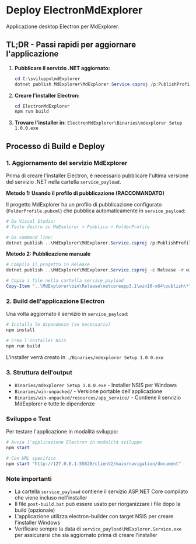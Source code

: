 ﻿---
author: Carlo Salaroglio
document_type: Document
email: salaroglio@hotmail.com
title: 
date: 31/07/2025
word_section:
  write_toc: false
  document_header: ''
  template_section:
    inherit_from_template: ''
    custom_template: ''
    template_type: default
  predefined_pages: 
---
# Deploy ElectronMdExplorer

Applicazione desktop Electron per MdExplorer.

## TL;DR - Passi rapidi per aggiornare l'applicazione

1. **Pubblicare il servizio .NET aggiornato:**
   ```powershell
   cd C:\sviluppo\mdExplorer
   dotnet publish MdExplorer\MdExplorer.Service.csproj /p:PublishProfile=FolderProfile
   ```

2. **Creare l'installer Electron:**
   ```powershell
   cd ElectronMdExplorer
   npm run build
   ```

3. **Trovare l'installer in:** `ElectronMdExplorer\Binaries\mdexplorer Setup 1.0.0.exe`

## Processo di Build e Deploy

### 1. Aggiornamento del servizio MdExplorer

Prima di creare l'installer Electron, è necessario pubblicare l'ultima versione del servizio .NET nella cartella `service_payload`.

**Metodo 1: Usando il profilo di pubblicazione (RACCOMANDATO)**

Il progetto MdExplorer ha un profilo di pubblicazione configurato (`FolderProfile.pubxml`) che pubblica automaticamente in `service_payload`:

```PowerShell
# Da Visual Studio: 
# Tasto destro su MdExplorer > Pubblica > FolderProfile

# Da command line:
dotnet publish ..\MdExplorer\MdExplorer.Service.csproj /p:PublishProfile=FolderProfile
```

**Metodo 2: Pubblicazione manuale**

```PowerShell
# Compila il progetto in Release
dotnet publish ..\MdExplorer\MdExplorer.Service.csproj -c Release -r win10-x64 --self-contained true -p:PublishSingleFile=true

# Copia i file nella cartella service_payload
Copy-Item "..\MdExplorer\bin\Release\netcoreapp3.1\win10-x64\publish\*" -Destination ".\service_payload\" -Recurse -Force
```

### 2. Build dell'applicazione Electron

Una volta aggiornato il servizio in `service_payload`:

```PowerShell
# Installa le dipendenze (se necessario)
npm install

# Crea l'installer NSIS
npm run build
```

L'installer verrà creato in `./Binaries/mdexplorer Setup 1.0.0.exe`

### 3. Struttura dell'output

* `Binaries/mdexplorer Setup 1.0.0.exe` - Installer NSIS per Windows
* `Binaries/win-unpacked/` - Versione portable dell'applicazione
* `Binaries/win-unpacked/resources/app_service/` - Contiene il servizio MdExplorer e tutte le dipendenze

### Sviluppo e Test

Per testare l'applicazione in modalità sviluppo:

```PowerShell
# Avvia l'applicazione Electron in modalità sviluppo
npm start

# Con URL specifico
npm start "http://127.0.0.1:55820/client2/main/navigation/document"
```

### Note importanti

* La cartella `service_payload` contiene il servizio ASP.NET Core compilato che viene incluso nell'installer
* Il file `post-build.bat` può essere usato per riorganizzare i file dopo la build (opzionale)
* L'applicazione utilizza electron-builder con target NSIS per creare l'installer Windows
* Verificare sempre la data di `service_payload\MdExplorer.Service.exe` per assicurarsi che sia aggiornato prima di creare l'installer

<br />
